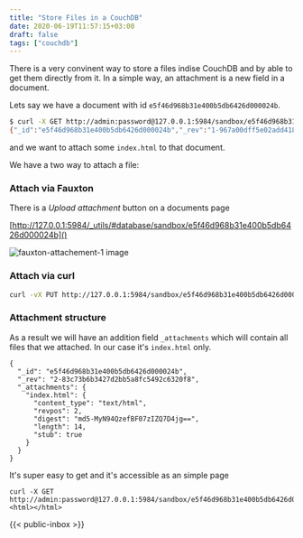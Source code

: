 ```yaml
---
title: "Store Files in a CouchDB"
date: 2020-06-19T11:57:15+03:00
draft: false
tags: ["couchdb"]
---
```


There is a very convinent way to store a files indise CouchDB and by able to get them directly from it. In a simple way, an attachment is a new field in a document.

Lets say we have a document with id `e5f46d968b31e400b5db6426d000024b`.

```bash
$ curl -X GET http://admin:password@127.0.0.1:5984/sandbox/e5f46d968b31e400b5db6426d000024b
{"_id":"e5f46d968b31e400b5db6426d000024b","_rev":"1-967a00dff5e02add41819138abb3284d"}
```

and we want to attach some `index.html` to that document.

We have a two way to attach a file:

### Attach via Fauxton

There is a *Upload attachment* button on a documents page

[http://127.0.0.1:5984/_utils/#database/sandbox/e5f46d968b31e400b5db6426d000024b]()

![fauxton-attachement-1 image](/img/fauxton-attachement-1.png)

### Attach via curl

```bash
curl -vX PUT http://127.0.0.1:5984/sandbox/e5f46d968b31e400b5db6426d000024b/index.html?rev=1-967a00dff5e02add41819138abb3284d --data-binary @index.html -H "ContentType: text/html"
```

### Attachment structure

As a result we will have an addition field `_attachments` which will contain all files that we attached. In our case it's `index.html` only.

```
{
  "_id": "e5f46d968b31e400b5db6426d000024b",
  "_rev": "2-83c73b6b3427d2bb5a8fc5492c6320f8",
  "_attachments": {
    "index.html": {
      "content_type": "text/html",
      "revpos": 2,
      "digest": "md5-MyN94QzefBF07zIZQ7D4jg==",
      "length": 14,
      "stub": true
    }
  }
}
```


It's super easy to get and it's accessible as an simple page

```
curl -X GET http://admin:password@127.0.0.1:5984/sandbox/e5f46d968b31e400b5db6426d000024b/index.html
<html></html>
```


{{< public-inbox \>}}
